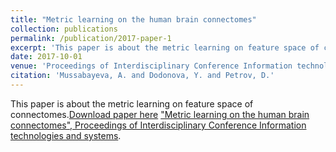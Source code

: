 ```yaml
---
title: "Metric learning on the human brain connectomes"
collection: publications
permalink: /publication/2017-paper-1
excerpt: 'This paper is about the metric learning on feature space of connectomes.'
date: 2017-10-01
venue: 'Proceedings of Interdisciplinary Conference Information technologies and systems'
citation: 'Mussabayeva, A. and Dodonova, Y. and Petrov, D.'
---
```

This paper is about the metric learning on feature space of connectomes.[Download paper here](http://ayagoz.github.io/files/paper1.pdf)
["Metric learning on the human brain connectomes", Proceedings of Interdisciplinary Conference Information technologies and systems](http://itas2017.iitp.ru/media/papers/1570366090_PRES1rG.pdf).

